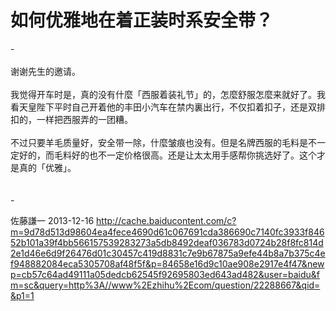 # 如何优雅地在着正装时系安全带？

<div class="fixed-summary zm-editable-content clearfix">-<br><br>谢谢先生的邀请。<br><br>我觉得开车时是，真的没有什麼「西服着装礼节」的，怎麼舒服怎麼来就好了。我看天皇陛下平时自己开着他的丰田小汽车在禁内裏出行，不仅扣着扣子，还是双排扣的，一样把西服弄的一团糟。<br><br>不过只要羊毛质量好，安全带一除，什麼皱痕也没有。但是名牌西服的毛料是不一定好的，而毛料好的也不一定价格很高。还是让太太用手感帮你挑选好了。这个才是真的「优雅」。<br><br><br>-


</div>

佐藤謙一 2013-12-16 http://cache.baiducontent.com/c?m=9d78d513d98604ea4fece4690d61c067691cda386690c7140fc3933f84652b101a39f4bb566157539283273a5db8492deaf036783d0724b28f8fc814d2e1d46e6d9f26476d01c30457c419d8831c7e9b67875a9efe44b8a7b375c4ef948882084eca5305708af48f5f&p=84658e16d9c10ae908e2917e4f47&newp=cb57c64ad49111a05dedcb62545f92695803ed643ad482&user=baidu&fm=sc&query=http%3A//www%2Ezhihu%2Ecom/question/22288667&qid=&p1=1